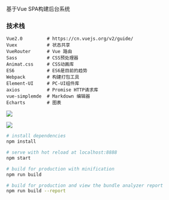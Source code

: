 

基于Vue SPA构建后台系统



### 技术栈
```
Vue2.0         # https://cn.vuejs.org/v2/guide/
Vuex           # 状态共享
VueRouter      # Vue 路由
Sass           # CSS预处理器
Animat.css     # CSS动画库
ES6            # ES6是目前的趋势
Webpack        # 构建打包工具
Element-UI     # PC-UI组件库
axios          # Promise HTTP请求库
vue-simplemde  # Markdown 编辑器
Echarts        # 图表
```



![](https://raw.githubusercontent.com/xjh22222228/vue-blog-admin/master/static/images/preview01.png)

![](https://raw.githubusercontent.com/xjh22222228/vue-blog-admin/master/static/images/preview02.png)


``` bash
# install dependencies
npm install

# serve with hot reload at localhost:8888
npm start

# build for production with minification
npm run build

# build for production and view the bundle analyzer report
npm run build --report
```















	
